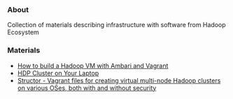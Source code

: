 ### About

Collection of materials describing infrastructure with software from Hadoop Ecosystem


### Materials

* [How to build a Hadoop VM with Ambari and Vagrant](http://hortonworks.com/blog/building-hadoop-vm-quickly-ambari-vagrant/)
* [HDP Cluster on Your Laptop](http://uprush.github.io/hdp/2014/12/29/hdp-cluster-on-your-laptop/)
* [Structor - Vagrant files for creating virtual multi-node Hadoop clusters on various OSes, both with and without security](https://github.com/hortonworks/structor)
